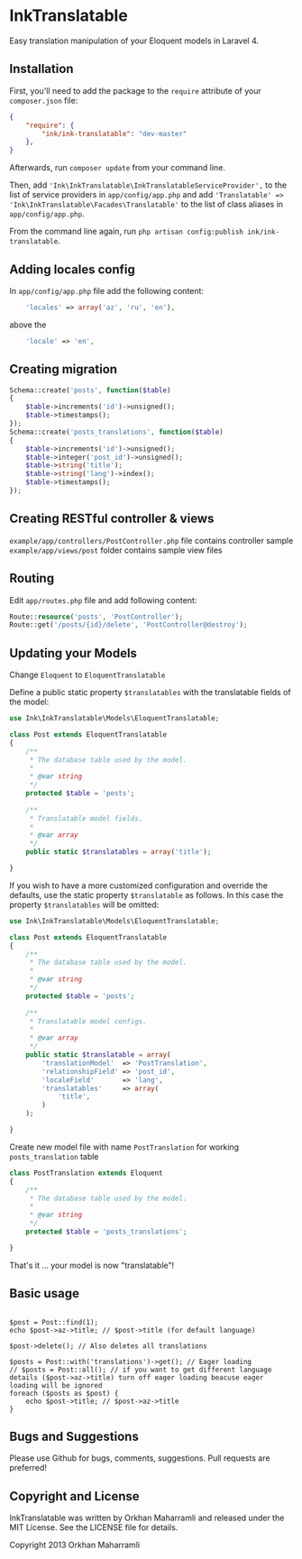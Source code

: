 # InkTranslatable

Easy translation manipulation of your Eloquent models in Laravel 4.

## Installation

First, you'll need to add the package to the `require` attribute of your `composer.json` file:

```json
{
    "require": {
        "ink/ink-translatable": "dev-master"
    },
}
```

Afterwards, run `composer update` from your command line.

Then, add `'Ink\InkTranslatable\InkTranslatableServiceProvider',` to the list of service providers in `app/config/app.php`
and add `'Translatable' => 'Ink\InkTranslatable\Facades\Translatable'` to the list of class aliases in `app/config/app.php`.

From the command line again, run `php artisan config:publish ink/ink-translatable`.


## Adding locales config

In `app/config/app.php` file add the following content:

```php
    'locales' => array('az', 'ru', 'en'),
```

above the

```php
	'locale' => 'en',
```


## Creating migration

```php
Schema::create('posts', function($table)
{
	$table->increments('id')->unsigned();
	$table->timestamps();
});
Schema::create('posts_translations', function($table)
{
	$table->increments('id')->unsigned();
	$table->integer('post_id')->unsigned();
	$table->string('title');
	$table->string('lang')->index();
	$table->timestamps();
});
```

## Creating RESTful controller & views

`example/app/controllers/PostController.php` file contains controller sample
`example/app/views/post` folder contains sample view files

## Routing

Edit `app/routes.php` file and add following content:

```php
Route::resource('posts', 'PostController');
Route::get('/posts/{id}/delete', 'PostController@destroy');
```

## Updating your Models

Change `Eloquent` to `EloquentTranslatable`

Define a public static property `$translatables` with the translatable fields of the model:

```php
use Ink\InkTranslatable\Models\EloquentTranslatable;

class Post extends EloquentTranslatable
{
	/**
	 * The database table used by the model.
	 *
	 * @var string
	 */
	protected $table = 'posts';
        	
	/**
	 * Translatable model fields.
	 *
	 * @var array
	 */
	public static $translatables = array('title');

}
```

If you wish to have a more customized configuration and override the defaults, use the static property `$translatable` as follows. In this case the property `$translatables` will be omitted:

```php
use Ink\InkTranslatable\Models\EloquentTranslatable;

class Post extends EloquentTranslatable
{
	/**
	 * The database table used by the model.
	 *
	 * @var string
	 */
	protected $table = 'posts';
        	
	/**
	 * Translatable model configs.
	 *
	 * @var array
	 */
	public static $translatable = array(
  	    'translationModel'  => 'PostTranslation',
	    'relationshipField' => 'post_id',
	    'localeField'       => 'lang',
	    'translatables'     => array(
	        'title',
	    )
	);

}
```

Create new model file with name `PostTranslation` for working `posts_translation` table

```php
class PostTranslation extends Eloquent
{
	/**
	 * The database table used by the model.
	 *
	 * @var string
	 */
	protected $table = 'posts_translations';

}
```

That's it ... your model is now "translatable"!

## Basic usage

```phpe

$post = Post::find(1);
echo $post->az->title; // $post->title (for default language)

$post->delete(); // Also deletes all translations

$posts = Post::with('translations')->get(); // Eager loading
// $posts = Post::all(); // if you want to get different language details ($post->az->title) turn off eager loading beacuse eager loading will be ignored
foreach ($posts as $post) {
	echo $post->title; // $post->az->title
}

```

## Bugs and Suggestions

Please use Github for bugs, comments, suggestions. Pull requests are preferred!


## Copyright and License

InkTranslatable was written by Orkhan Maharramli and released under the MIT License. See the LICENSE file for details.

Copyright 2013 Orkhan Maharramli
